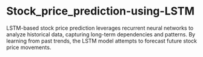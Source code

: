 # Stock_price_prediction-using-LSTM

LSTM-based stock price prediction leverages recurrent neural networks to analyze historical data, capturing long-term dependencies and patterns. By learning from past trends, the LSTM model attempts to forecast future stock price movements. 
